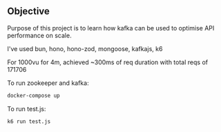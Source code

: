 ## Objective
Purpose of this project is to learn how kafka can be used to optimise API performance on scale.

I've used bun, hono, hono-zod, mongoose, kafkajs, k6

For 1000vu for 4m, achieved ~300ms of req duration with total reqs of 171706


To run zookeeper and kafka:
```sh
docker-compose up
```

To run test.js:
```sh
k6 run test.js
```

